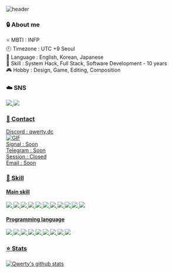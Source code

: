 ![header](https://capsule-render.vercel.app/api?type=waving&color=timeGradient&height=300&section=header&text=Welcome&fontSize=90&animation=fadeIn&fontAlignY=38&desc=to%20Qwerty's%20GitHub&descAlignY=50&descAlign=62)

<div>
  <h3>🔒 About me</h3>
  <p>
    ⭐ MBTI : INFP<br>
    🕘 Timezone : UTC +9 Seoul<br>
    💬 Language : English, Korean, Japanese<br>
    📁 Skill : System Hack, Full Stack, Software Development - 10 years<br>
    🎮 Hobby : Design, Game, Editing, Composition
  </p>
</div>

<div>
  <h3>☁️ SNS</h3>
  <p>
    <a href="https://github.com/Qwerty3576"><img src="https://img.shields.io/badge/Github-161B22?style=flat-square&logo=GitHub&logoColor=white"/>
    <a href="https://qwerty-it.tistory.com/"><img src="https://img.shields.io/badge/Tistory-E74F05?style=flat-square&logo=Blogger&logoColor=white"/>
  </p>
</div>

<div>
  <h3>📧 Contact</h3>
  <p>
    Discord : qwerty.dc<br>
    <img alt="GIF" src="https://discord.c99.nl/widget/theme-1/789728670020272149.png"/><br>
    Signal : Soon<br>
    Telegram : Soon<br>
    Session : Closed<br>
    Email : Soon
  </p>
</div>

<div>
  <h3>📂 Skill</h3>
  <div>
    <h4>Main skill</h4>
    <p>
      <img src="https://img.shields.io/badge/.Net-512BD4?style=for-the-badge&logo=.Net&logoColor=white">
      <img src="https://img.shields.io/badge/Express.js-000000?style=for-the-badge&logo=Express&logoColor=white">
      <img src="https://img.shields.io/badge/FastAPI-009688?style=for-the-badge&logo=FastAPI&logoColor=white">
      <img src="https://img.shields.io/badge/Flask-000000?style=for-the-badge&logo=Flask&logoColor=white">
      <img src="https://img.shields.io/badge/MariaDB-003545?style=for-the-badge&logo=MariaDB&logoColor=white">
      <img src="https://img.shields.io/badge/PostgreSQL-4169E1?style=for-the-badge&logo=PostgreSQL&logoColor=white">
      <img src="https://img.shields.io/badge/Vue.js-4FC08D?style=for-the-badge&logo=Vue.js&logoColor=white">
      <img src="https://img.shields.io/badge/React-61DAFB?style=for-the-badge&logo=React&logoColor=black">
      <img src="https://img.shields.io/badge/Asp.Net-512BD4?style=for-the-badge&logo=.Net&logoColor=white">
      <img src="https://img.shields.io/badge/Android-3DDC84?style=for-the-badge&logo=Android&logoColor=white">
      <img src="https://img.shields.io/badge/iOS-000000?style=for-the-badge&logo=iOS&logoColor=white">
    </p>
  </div>
  <div>
    <h4>Programming language</h4>
    <p>
      <img src="https://img.shields.io/badge/C%2FC%2B%2B-00599C?style=for-the-badge&logo=C%2b%2b&logoColor=white">
      <img src="https://img.shields.io/badge/C%23-239120?style=for-the-badge&logo=C%20Sharp&logoColor=white">
      <img src="https://img.shields.io/badge/Javascript-F7DF1E?style=for-the-badge&logo=JavaScript&logoColor=black">
      <img src="https://img.shields.io/badge/TypeScript-3178C6?style=for-the-badge&logo=TypeScript&logoColor=white">
      <img src="https://img.shields.io/badge/Python-3776AB?style=for-the-badge&logo=Python&logoColor=white">
      <img src="https://img.shields.io/badge/HTML-E34F26?style=for-the-badge&logo=HTML5&logoColor=white">
      <img src="https://img.shields.io/badge/Kotlin-7F52FF?style=for-the-badge&logo=Kotlin&logoColor=white">
      <img src="https://img.shields.io/badge/Rust-000000?style=for-the-badge&logo=Rust&logoColor=white">
      <img src="https://img.shields.io/badge/Swift-F05138?style=for-the-badge&logo=Swift&logoColor=white">
    </p>
  </div>
</div>

<div>
  <h3>⭐ Stats</h3>
  
  ![Qwerty's github stats](https://github-readme-stats.vercel.app/api?username=qwerty3576&show_icons=true&theme=tokyonight)
</div>
